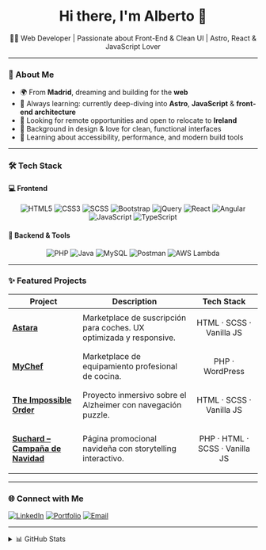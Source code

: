 <h1 align="center">Hi there, I'm Alberto 👋</h1>
<p align="center">🧑‍💻 Web Developer | Passionate about Front-End & Clean UI | Astro, React & JavaScript Lover</p>

---

### 🚀 About Me

- 🌍 From **Madrid**, dreaming and building for the **web**
- 🧠 Always learning: currently deep-diving into **Astro**, **JavaScript** & **front-end architecture**
- 🎯 Looking for remote opportunities and open to relocate to **Ireland**
- 🎨 Background in design & love for clean, functional interfaces
- 🌱 Learning about accessibility, performance, and modern build tools

---

### 🛠 Tech Stack

#### 💻 Frontend  
<p align="center">
  <img src="https://img.icons8.com/color/48/html-5--v1.png" alt="HTML5"/>
  <img src="https://img.icons8.com/color/48/css3.png" alt="CSS3"/>
  <img src="https://img.icons8.com/color/48/sass.png" alt="SCSS"/>
  <img src="https://img.icons8.com/color/48/bootstrap.png" alt="Bootstrap"/>
  <img src="https://img.icons8.com/ios-filled/48/jquery.png" alt="jQuery"/>
  <img src="https://img.icons8.com/officel/48/react.png" alt="React"/>
  <img src="https://img.icons8.com/color/48/angularjs.png" alt="Angular"/>
  <img src="https://img.icons8.com/color/48/javascript--v1.png" alt="JavaScript"/>
  <img src="https://img.icons8.com/color/48/typescript.png" alt="TypeScript"/>
</p>

#### 🔧 Backend & Tools  
<p align="center">
  <img src="https://img.icons8.com/officel/48/php-logo.png" alt="PHP"/>
  <img src="https://img.icons8.com/color/48/java-coffee-cup-logo.png" alt="Java"/>
  <img src="https://img.icons8.com/fluency/48/mysql-logo.png" alt="MySQL"/>
  <img src="https://img.icons8.com/external-tal-revivo-color-tal-revivo/48/external-postman-is-the-only-complete-api-development-environment-logo-color-tal-revivo.png" alt="Postman"/>
  <img src="https://img.icons8.com/color/48/amazon-web-services.png" alt="AWS Lambda"/>
</p>

---

### ✨ Featured Projects

| Project | Description | Tech Stack |
|--------|-------------|------------|
| [**Astara**](https://www.astara.com/es) | Marketplace de suscripción para coches. UX optimizada y responsive. | <p align="center">HTML · SCSS · Vanilla JS</p> |
| [**MyChef**](https://mychefpro.com/) | Marketplace de equipamiento profesional de cocina. | <p align="center">PHP · WordPress</p> |
| [**The Impossible Order**](https://www.theimpossibleorder.com/) | Proyecto inmersivo sobre el Alzheimer con navegación puzzle. | <p align="center">HTML · SCSS · Vanilla JS</p> |
| [**Suchard – Campaña de Navidad**](https://www.suchard.es/) | Página promocional navideña con storytelling interactivo. | <p align="center">PHP · HTML · SCSS · Vanilla JS</p> |

---

### 🌐 Connect with Me

[![LinkedIn](https://img.shields.io/badge/-LinkedIn-0077B5?style=flat&logo=linkedin&logoColor=white)](https://www.linkedin.com/in/albertodiazesteban/)
[![Portfolio](https://img.shields.io/badge/-Portfolio-000?style=flat&logo=vercel&logoColor=white)](https://albertodiaz.dev) <!-- Pon tu link real si ya lo tienes -->
[![Email](https://img.shields.io/badge/-Email-D14836?style=flat&logo=gmail&logoColor=white)](mailto:alberto.diaz.web@gmail.com)

---

<details>
  <summary>📊 GitHub Stats</summary>
  <br />
  <img src="https://github-readme-streak-stats.herokuapp.com/?user=AlbertoDiazEsteban&theme=tokyonight&hide_border=false" /><br />
  <img src="https://github-readme-stats.vercel.app/api/top-langs/?username=AlbertoDiazEsteban&theme=tokyonight&hide_border=false&include_all_commits=true&count_private=false&layout=compact" /><br />
  <img src="https://github-readme-activity-graph.vercel.app/graph?username=AlbertoDiazEsteban&theme=tokyo-night" />
</details>
